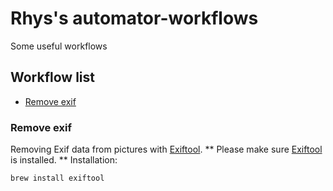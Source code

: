 # Rhys's automator-workflows
Some useful workflows

## Workflow list
- [Remove exif](#remove-exif)

### Remove exif
Removing Exif data from pictures with [Exiftool](https://sno.phy.queensu.ca/~phil/exiftool/install.html#OSX).
** Please make sure [Exiftool](https://sno.phy.queensu.ca/~phil/exiftool/install.html#OSX)  is installed. **
Installation:
```
brew install exiftool
```


